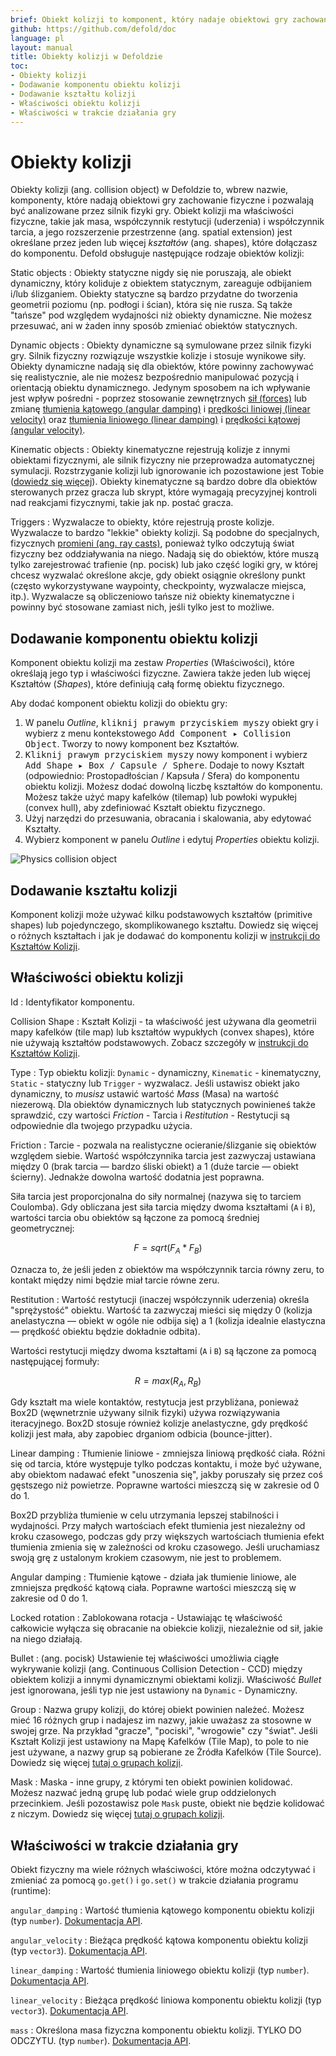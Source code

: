 ```yaml
---
brief: Obiekt kolizji to komponent, który nadaje obiektowi gry zachowanie fizyczne. Obiekt kolizji ma właściwości fizyczne i przestrzenną formę.
github: https://github.com/defold/doc
language: pl
layout: manual
title: Obiekty kolizji w Defoldzie
toc:
- Obiekty kolizji
- Dodawanie komponentu obiektu kolizji
- Dodawanie kształtu kolizji
- Właściwości obiektu kolizji
- Właściwości w trakcie działania gry
---
```


# Obiekty kolizji

Obiekty kolizji (ang. collision object) w Defoldzie to, wbrew nazwie, komponenty, które nadają obiektowi gry zachowanie fizyczne i pozwalają być analizowane przez silnik fizyki gry. Obiekt kolizji ma właściwości fizyczne, takie jak masa, współczynnik restytucji (uderzenia) i współczynnik tarcia, a jego rozszerzenie przestrzenne (ang. spatial extension) jest określane przez jeden lub więcej _kształtów_ (ang. shapes), które dołączasz do komponentu. Defold obsługuje następujące rodzaje obiektów kolizji:

Static objects
: Obiekty statyczne nigdy się nie poruszają, ale obiekt dynamiczny, który koliduje z obiektem statycznym, zareaguje odbijaniem i/lub ślizganiem. Obiekty statyczne są bardzo przydatne do tworzenia geometrii poziomu (np. podłogi i ścian), która się nie rusza. Są także "tańsze" pod względem wydajności niż obiekty dynamiczne. Nie możesz przesuwać, ani w żaden inny sposób zmieniać obiektów statycznych.

Dynamic objects
: Obiekty dynamiczne są symulowane przez silnik fizyki gry. Silnik fizyczny rozwiązuje wszystkie kolizje i stosuje wynikowe siły. Obiekty dynamiczne nadają się dla obiektów, które powinny zachowywać się realistycznie, ale nie możesz bezpośrednio manipulować pozycją i orientacją obiektu dynamicznego. Jedynym sposobem na ich wpływanie jest wpływ pośredni - poprzez stosowanie zewnętrznych [sił (forces)](/ref/physics/#apply_force) lub zmianę [tłumienia kątowego (angular damping)](/ref/stable/physics/#angular_damping) i [prędkości liniowej (linear velocity)](/ref/stable/physics/#linear_velocity) oraz [tłumienia liniowego (linear damping)](/ref/stable/physics/#linear_damping) i [prędkości kątowej (angular velocity)](/ref/stable/physics/#angular_velocity).

Kinematic objects
: Obiekty kinematyczne rejestrują kolizje z innymi obiektami fizycznymi, ale silnik fizyczny nie przeprowadza automatycznej symulacji. Rozstrzyganie kolizji lub ignorowanie ich pozostawione jest Tobie ([dowiedz się więcej](/pl/manuals/physics-resolving-collisions)). Obiekty kinematyczne są bardzo dobre dla obiektów sterowanych przez gracza lub skrypt, które wymagają precyzyjnej kontroli nad reakcjami fizycznymi, takie jak np. postać gracza.

Triggers
: Wyzwalacze to obiekty, które rejestrują proste kolizje. Wyzwalacze to bardzo "lekkie" obiekty kolizji. Są podobne do specjalnych, fizycznych [promieni (ang. ray casts)](/pl/manuals/physics-ray-casts), ponieważ tylko odczytują świat fizyczny bez oddziaływania na niego. Nadają się do obiektów, które muszą tylko zarejestrować trafienie (np. pocisk) lub jako część logiki gry, w której chcesz wyzwalać określone akcje, gdy obiekt osiągnie określony punkt (często wykorzystywane waypointy, checkpointy, wyzwalacze miejsca, itp.). Wyzwalacze są obliczeniowo tańsze niż obiekty kinematyczne i powinny być stosowane zamiast nich, jeśli tylko jest to możliwe.

## Dodawanie komponentu obiektu kolizji

Komponent obiektu kolizji ma zestaw *Properties* (Właściwości), które określają jego typ i właściwości fizyczne. Zawiera także jeden lub więcej Kształtów (*Shapes*), które definiują całą formę obiektu fizycznego.

Aby dodać komponent obiektu kolizji do obiektu gry:

1. W panelu *Outline*, <kbd>kliknij prawym przyciskiem myszy</kbd> obiekt gry i wybierz z menu kontekstowego <kbd>Add Component ▸ Collision Object</kbd>. Tworzy to nowy komponent bez Kształtów.
2. <kbd>Kliknij prawym przyciskiem myszy</kbd> nowy komponent i wybierz <kbd>Add Shape ▸ Box / Capsule / Sphere</kbd>. Dodaje to nowy Kształt (odpowiednio: Prostopadłościan / Kapsuła / Sfera) do komponentu obiektu kolizji. Możesz dodać dowolną liczbę kształtów do komponentu. Możesz także użyć mapy kafelków (tilemap) lub powłoki wypukłej (convex hull), aby zdefiniować Kształt obiektu fizycznego.
3. Użyj narzędzi do przesuwania, obracania i skalowania, aby edytować Kształty.
4. Wybierz komponent w panelu *Outline* i edytuj *Properties* obiektu kolizji.

![Physics collision object](/manuals/images/physics/collision_object.png)

## Dodawanie kształtu kolizji
Komponent kolizji może używać kilku podstawowych kształtów (primitive shapes) lub pojedynczego, skomplikowanego kształtu. Dowiedz się więcej o różnych kształtach i jak je dodawać do komponentu kolizji w [instrukcji do Kształtów Kolizji](/pl/manuals/physics-shapes).

## Właściwości obiektu kolizji

Id
: Identyfikator komponentu.

Collision Shape
: Kształt Kolizji - ta właściwość jest używana dla geometrii mapy kafelków (tile map) lub kształtów wypukłych (convex shapes), które nie używają kształtów podstawowych. Zobacz szczegóły w [instrukcji do Kształtów Kolizji](/pl/manuals/physics-shapes).

Type
: Typ obiektu kolizji: `Dynamic` - dynamiczny, `Kinematic` - kinematyczny, `Static` - statyczny lub `Trigger` - wyzwalacz. Jeśli ustawisz obiekt jako dynamiczny, to _musisz_ ustawić wartość *Mass* (Masa) na wartość niezerową. Dla obiektów dynamicznych lub statycznych powinieneś także sprawdzić, czy wartości *Friction* - Tarcia i *Restitution* - Restytucji są odpowiednie dla twojego przypadku użycia.

Friction
: Tarcie - pozwala na realistyczne ocieranie/ślizganie się obiektów względem siebie. Wartość współczynnika tarcia jest zazwyczaj ustawiana między 0 (brak tarcia — bardzo śliski obiekt) a 1 (duże tarcie — obiekt ścierny). Jednakże dowolna wartość dodatnia jest poprawna.

  Siła tarcia jest proporcjonalna do siły normalnej (nazywa się to tarciem Coulomba). Gdy obliczana jest siła tarcia między dwoma kształtami (`A` i `B`), wartości tarcia obu obiektów są łączone za pomocą średniej geometrycznej:

```math
F = sqrt( F_A * F_B )
```

  Oznacza to, że jeśli jeden z obiektów ma współczynnik tarcia równy zeru, to kontakt między nimi będzie miał tarcie równe zeru.

Restitution
: Wartość restytucji (inaczej współczynnik uderzenia) określa "sprężystość" obiektu. Wartość ta zazwyczaj mieści się między 0 (kolizja anelastyczna — obiekt w ogóle nie odbija się) a 1 (kolizja idealnie elastyczna — prędkość obiektu będzie dokładnie odbita).

  Wartości restytucji między dwoma kształtami (`A` i `B`) są łączone za pomocą następującej formuły:

```math
R = max( R_A, R_B )
```

  Gdy kształt ma wiele kontaktów, restytucja jest przybliżana, ponieważ Box2D (węwnetrznie używany silnik fizyki) używa rozwiązywania iteracyjnego. Box2D stosuje również kolizje anelastyczne, gdy prędkość kolizji jest mała, aby zapobiec drganiom odbicia (bounce-jitter).

Linear damping
: Tłumienie liniowe - zmniejsza liniową prędkość ciała. Różni się od tarcia, które występuje tylko podczas kontaktu, i może być używane, aby obiektom nadawać efekt "unoszenia się", jakby poruszały się przez coś gęstszego niż powietrze. Poprawne wartości mieszczą się w zakresie od 0 do 1.

  Box2D przybliża tłumienie w celu utrzymania lepszej stabilności i wydajności. Przy małych wartościach efekt tłumienia jest niezależny od kroku czasowego, podczas gdy przy większych wartościach tłumienia efekt tłumienia zmienia się w zależności od kroku czasowego. Jeśli uruchamiasz swoją grę z ustalonym krokiem czasowym, nie jest to problemem.

Angular damping
: Tłumienie kątowe - działa jak tłumienie liniowe, ale zmniejsza prędkość kątową ciała. Poprawne wartości mieszczą się w zakresie od 0 do 1.

Locked rotation
: Zablokowana rotacja - Ustawiając tę właściwość całkowicie wyłącza się obracanie na obiekcie kolizji, niezależnie od sił, jakie na niego działają.

Bullet
: (ang. pocisk) Ustawienie tej właściwości umożliwia ciągłe wykrywanie kolizji (ang. Continuous Collision Detection - CCD) między obiektem kolizji a innymi dynamicznymi obiektami kolizji. Właściwość *Bullet* jest ignorowana, jeśli typ nie jest ustawiony na `Dynamic` - Dynamiczny.

Group
: Nazwa grupy kolizji, do której obiekt powinien należeć. Możesz mieć 16 różnych grup i nadajesz im nazwy, jakie uważasz za stosowne w swojej grze. Na przykład "gracze", "pociski", "wrogowie" czy "świat". Jeśli Kształt Kolizji jest ustawiony na Mapę Kafelków (Tile Map), to pole to nie jest używane, a nazwy grup są pobierane ze Źródła Kafelków (Tile Source). Dowiedz się więcej [tutaj o grupach kolizji](/pl/manuals/physics-groups).

Mask
: Maska - inne grupy, z którymi ten obiekt powinien kolidować. Możesz nazwać jedną grupę lub podać wiele grup oddzielonych przecinkiem. Jeśli pozostawisz pole `Mask` puste, obiekt nie będzie kolidować z niczym. Dowiedz się więcej [tutaj o grupach kolizji](/pl/manuals/physics-groups).

## Właściwości w trakcie działania gry

Obiekt fizyczny ma wiele różnych właściwości, które można odczytywać i zmieniać za pomocą `go.get()` i `go.set()` w trakcie działania programu (runtime):

`angular_damping`
: Wartość tłumienia kątowego komponentu obiektu kolizji (typ `number`). [Dokumentacja API](/ref/physics/#angular_damping).

`angular_velocity`
: Bieżąca prędkość kątowa komponentu obiektu kolizji (typ `vector3`). [Dokumentacja API](/ref/physics/#angular_velocity).

`linear_damping`
: Wartość tłumienia liniowego obiektu kolizji (typ `number`). [Dokumentacja API](/ref/physics/#linear_damping).

`linear_velocity`
: Bieżąca prędkość liniowa komponentu obiektu kolizji (typ `vector3`). [Dokumentacja API](/ref/physics/#linear_velocity).

`mass`
: Określona masa fizyczna komponentu obiektu kolizji. TYLKO DO ODCZYTU. (typ `number`). [Dokumentacja API](/ref/physics/#mass).